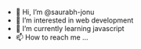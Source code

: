 - 👋 Hi, I’m @saurabh-jonu
- 👀 I’m interested in web development
- 🌱 I’m currently learning javascript
- 📫 How to reach me ...

<!---
saurabh-jonu/saurabh-jonu is a ✨ special ✨ repository because its `README.md` (this file) appears on your GitHub profile.
You can click the Preview link to take a look at your changes.
--->
